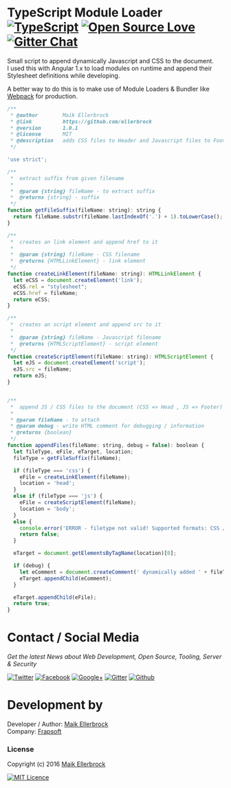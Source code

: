 TypeScript Module Loader [![TypeScript](https://badges.frapsoft.com/typescript/code/typescript.png?v=100)](https://github.com/ellerbrock/typescript-badges/) [![Open Source Love](https://badges.frapsoft.com/os/v1/open-source.svg?v=102)](https://github.com/ellerbrock/open-source-badge/) [![Gitter Chat](https://badges.gitter.im/frapsoft/frapsoft.svg)](https://gitter.im/frapsoft/frapsoft/)
====================================================================================================================================================================================================================================================================================================================================================================================================

Small script to append dynamically Javascript and CSS to the document.  
I used this with Angular 1.x to load modules on runtime and append their Stylesheet definitions while developing.

A better way to do this is to make use of Module Loaders & Bundler like [Webpack](https://github.com/webpack/webpack) for production.

```javascript
/**
 * @author        Maik Ellerbrock
 * @link          https://github.com/ellerbrock
 * @version       1.0.1
 * @license       MIT
 * @description   adds CSS files to Header and Javascript files to Footer
 */

'use strict';

/**
 *  extract suffix from given filename
 *
 *  @param {string} fileName - to extract suffix
 *  @returns {string} - suffix
 */
function getFileSuffix(fileName: string): string {
  return fileName.substr(fileName.lastIndexOf('.') + 1).toLowerCase();
}

/**
 *  creates an link element and append href to it
 *
 *  @param {string} fileName - CSS filename
 *  @returns {HTMLLinkElement} - link element
 */
function createLinkElement(fileName: string): HTMLLinkElement {
  let eCSS = document.createElement('link');
  eCSS.rel = "stylesheet";
  eCSS.href = fileName;
  return eCSS;
}

/**
 *  creates an script element and append src to it
 *
 *  @param {string} fileName - Javascript filename
 *  @returns {HTMLScriptElement} - script element
 */
function createScriptElement(fileName: string): HTMLScriptElement {
  let eJS = document.createElement('script');
  eJS.src = fileName;
  return eJS;
}


/**
 *  append JS / CSS files to the document (CSS => Head , JS => Footer)
 *
 * @param fileName - to attach
 * @param debug - write HTML comment for debugging / information
 * @returns {boolean}
 */
function appendFiles(fileName: string, debug = false): boolean {
  let fileType, eFile, eTarget, location;
  fileType = getFileSuffix(fileName);

  if (fileType === 'css') {
    eFile = createLinkElement(fileName);
    location = 'head';
  }
  else if (fileType === 'js') {
    eFile = createScriptElement(fileName);
    location = 'body';
  }
  else {
    console.error('ERROR - filetype not valid! Supported formats: CSS / JS');
    return false;
  }

  eTarget = document.getElementsByTagName(location)[0];

  if (debug) {
    let eComment = document.createComment(' dynamically added ' + fileType + ' file: ' + fileName + ' ');
    eTarget.appendChild(eComment);
  }

  eTarget.appendChild(eFile);
  return true;
}
```
Contact / Social Media
======================

*Get the latest News about Web Development, Open Source, Tooling, Server & Security*

[![Twitter](https://github.frapsoft.com/social/twitter.png)](https://twitter.com/frapsoft/) [![Facebook](https://github.frapsoft.com/social/facebook.png)](https://www.facebook.com/frapsoft/) [![Google+](https://github.frapsoft.com/social/google-plus.png)](https://plus.google.com/116540931335841862774) [![Gitter](https://github.frapsoft.com/social/gitter.png)](https://gitter.im/frapsoft/frapsoft/) [![Github](https://github.frapsoft.com/social/github.png)](https://github.com/ellerbrock/)

Development by
==============

Developer / Author: [Maik Ellerbrock](https://github.com/ellerbrock/)<br> Company: [Frapsoft](https://github.com/frapsoft/)

### License 

Copyright (c) 2016 [Maik Ellerbrock](https://github.com/ellerbrock/)  

[![MIT Licence](https://badges.frapsoft.com/os/mit/mit-125x28.png?v=102)](https://opensource.org/licenses/mit-license.php)  

